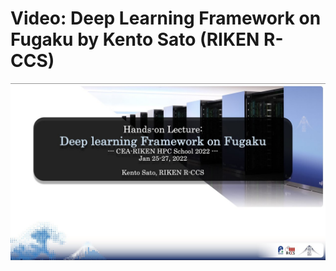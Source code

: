 # Video: Deep Learning Framework on Fugaku by Kento Sato (RIKEN R-CCS)
<div align="center">
   <a href="https://youtu.be/iCiL7I8pS08">
   <img src="https://github.com/kento/hpc_tools_examples/blob/main/deep_learning/pytorch_fugaku/materials/deep-learning-framework-on-fugaku.jpg" width="600" />
   </a>
</div>

